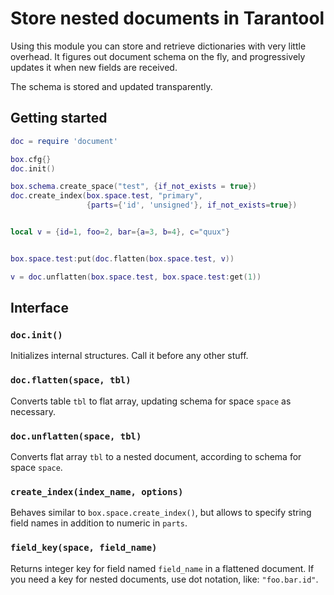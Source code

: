 # Store nested documents in Tarantool

Using this module you can store and retrieve dictionaries with very
little overhead. It figures out document schema on the fly, and
progressively updates it when new fields are received.

The schema is stored and updated transparently.

## Getting started

```lua
doc = require 'document'

box.cfg{}
doc.init()

box.schema.create_space("test", {if_not_exists = true})
doc.create_index(box.space.test, "primary",
                 {parts={'id', 'unsigned'}, if_not_exists=true})


local v = {id=1, foo=2, bar={a=3, b=4}, c="quux"}


box.space.test:put(doc.flatten(box.space.test, v))

v = doc.unflatten(box.space.test, box.space.test:get(1))
```

## Interface

### `doc.init()`
Initializes internal structures. Call it before any other stuff.

### `doc.flatten(space, tbl)`
Converts table `tbl` to flat array, updating schema for space `space` as necessary.

### `doc.unflatten(space, tbl)`
Converts flat array `tbl` to a nested document, according to schema for space `space`.

### `create_index(index_name, options)`
Behaves similar to `box.space.create_index()`, but allows to specify string field names in addition to numeric in `parts`.

### `field_key(space, field_name)`
Returns integer key for field named `field_name` in a flattened document.
If you need a key for nested documents, use dot notation, like: `"foo.bar.id"`.
